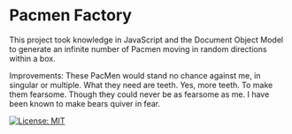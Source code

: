 # Pacmen Factory

This project took knowledge in JavaScript and the Document Object Model to generate an infinite number of Pacmen moving in random directions within a box.

Improvements: These PacMen would stand no chance against me, in singular or multiple. What they need are teeth. Yes, more teeth. To make them fearsome. Though they could never be as fearsome as me. I have been known to make bears quiver in fear. 

[![License: MIT](https://img.shields.io/badge/License-MIT-yellow.svg)](https://opensource.org/licenses/MIT)
